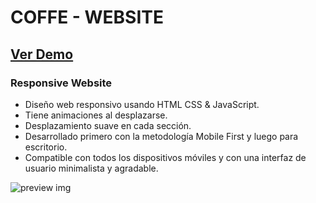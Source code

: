 # COFFE - WEBSITE
## [Ver Demo](#)
### Responsive Website

- Diseño web responsivo usando HTML CSS & JavaScript.
- Tiene animaciones al desplazarse.
- Desplazamiento suave en cada sección.
- Desarrollado primero con la metodología Mobile First y luego para escritorio.
- Compatible con todos los dispositivos móviles y con una interfaz de usuario minimalista y agradable.

![preview img](#)